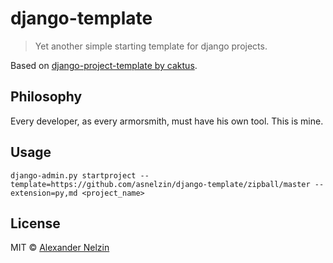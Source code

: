 # django-template

> Yet another simple starting template for django projects.

Based on [django-project-template by caktus](https://github.com/caktus/django-project-template).


## Philosophy

Every developer, as every armorsmith, must have his own tool. This is mine.


## Usage

```
django-admin.py startproject --template=https://github.com/asnelzin/django-template/zipball/master --extension=py,md <project_name>
```


## License

MIT © [Alexander Nelzin](http://asnelzin.ru)


